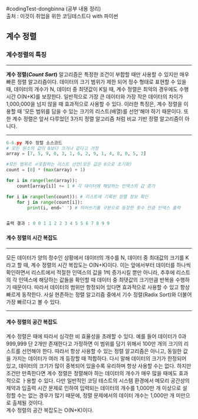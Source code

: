 #codingTest-dongbinna
(공부 내용 정리)
<br>출처 : 이것이 취업을 위한 코딩테스트다 with 파이썬

## 계수 정렬


### 계수정렬의 특징

---

**계수 정렬(*Count Sort*)** 알고리즘은 특정한 조건이 부합할 때만 사용할 수 있지만 매우 빠른 정렬 알고리즘이다.
데이터의 크기 범위가 제한 되어 정수 형태로 표현할 수 있을 때, 데이터의 개수가 N,
데이터 중 최댓값이 K일 때, 계수 정렬은 최악의 경우에도 수행 시간 O(N+K)를 보장한다.
일반적으로 가장 큰 데이터와 가장 작은 데이터의 차이가 1,000,000을 넘지 않을 때 효과적으로 사용할 수 있다.
이러한 특징은, 계수 정렬을 이용할 때 '모든 범위를 담을 수 있는 크기의 리스트(배열)를 선언'해야 하기 때문이다.
또한 계수 정렬은 앞서 다루었던 3가지 정렬 알고리즘 처럼 비교 기반 정렬 알고리즘이 아니다.

---

```python
6-6.py 계수 정렬 소스코드
# 모든 원소의 값이 0보다 크거나 같다고 가정
array = [7, 5, 9, 0, 3, 1, 6, 2, 9, 1, 4, 8, 0, 5, 2]

#모든 범위르 ㄹ포함하는 리스트 선언(모든 값은 0으로 초기화)
count = [0] * (max(array) + 1)

for i in range(len(array)):
    count[array[i]] += 1 # 각 데이터에 해당하는 인덱스의 값 증가

for i in range(len(count)): # 리스트에 기록된 정렬 정보 확인
    for j in range(count[i]):
        print(i, end=' ') # 띄어쓰기를 구분으로 등장한 횟수 만큼 인덱스 출력


출력 결과 : 0 0 1 1 2 2 3 4 5 5 6 7 8 9 9 
```

#### 계수 정렬의 시간 복잡도

---

 모든 데이터가 양의 정수인 상황에서 데이터의 개수를 N, 데이터 중 최대값의 크기를 K라고 할 때,
 계수 정렬의 시간 복잡도는 O(N+K)이다.
 이는 앞에서부터 데이터를 하나씩 확인하면서 리스트에서 적절한 인덱스의 값을 1씩 증가시킬 뿐만 아니라,
 추후에 리스트의 각 인덱스에 해당하는 값들을 확인할 때 데이터 중 최댓값의 크기만큼 반복을 수행하기 때문이다.
 따라서 데이터의 범위만 항정되어 있다면 효과적으로 사용할 수 있고 항상 빠르게 동작한다.
 사실 현존하는 정렬 알고리즘 중에서 기수 정렬(Radix Sort)와 더불어 가장 빠르다고 볼 수 있다.
 
 --- 
#### 계수 정렬의 공간 복잡도

계수 정렬은 때에 따라서 심각한 비 효율성을 초래할 수 있다.
예를 들어 데이터가 0과 999,999 단 2개만 존재한다고 가정하면
이 범위를 담기 위해서 100만 개의 크기의 리스트를 선언해야 한다.
따라서 항상 사용할 수 있는 정렬 알고리즘은 아니고, 
동일한 값을 가지는 데이터가 여러 개 등장할 때 적합하다.
다시 말해 데이터의 크기가 한정되어 있고, 데이터의 크기가 많이 중복되어 있을수록
유리하며 항상 사용할 수는 없다.
하지만 조건만 만족한다면 계수 정렬은 정렬해야 하는 데이터의 개수가 매우 많을 때에도 효과적으로 ㅏ용할 수 있다.
다만 일반적인 코딩 테스트의 시스템 환경에서 메모리 공간상의 제약과 입출력 시간 문제로 인하여 입력되는 데이터의 개수를
1,000만 개 이상으로 설정할 수는 없는 경우가 많기 때문에, 정렬 문제에서의 데이터 개수는
1,000만 개 미만으로 출제될 것이다.<br>
계수 정렬의 공간 복잡도는 O(N+K)이다.
